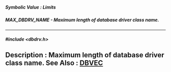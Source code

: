 ##### Symbolic Value : Limits
##### MAX_DBDRV_NAME - Maximum length of database driver class name.
---
##### #include <dbdrv.h>
**Description :**
Maximum length of database driver class name.
**See Also :**
[DBVEC](D:/md_files/DBVEC.md)
---

